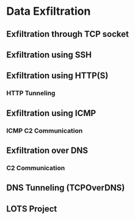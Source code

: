 # Data Exfiltration



## Exfiltration through TCP socket



## Exfiltration using SSH



## Exfiltration using HTTP(S)



### HTTP Tunneling

## Exfiltration using ICMP



### ICMP C2 Communication



## Exfiltration over DNS



### C2 Communication

## DNS Tunneling (TCPOverDNS)



## LOTS Project
